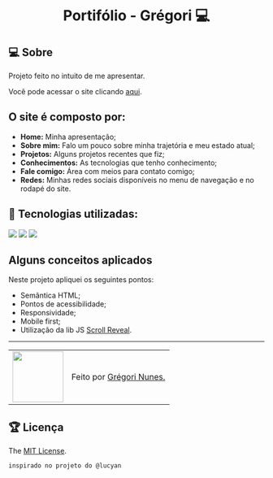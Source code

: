 <h1 align="center">Portifólio - Grégori 💻</h1>

## 💻 Sobre

Projeto feito no intuito de me apresentar.

Você pode acessar o site clicando <a href="https://gregsnn.github.io/portfolio/">aqui</a>.

## O site é composto por:

- **Home:** Minha apresentação;
- **Sobre mim:** Falo um pouco sobre minha trajetória e meu estado atual;
- **Projetos:** Alguns projetos recentes que fiz;
- **Conhecimentos:** As tecnologias que tenho conhecimento;
- **Fale comigo:** Área com meios para contato comigo;
- **Redes:** Minhas redes sociais disponíveis no menu de navegação e no rodapé do site.

## 🧠 Tecnologias utilizadas:

<div>
    <img src="https://img.shields.io/badge/HTML5-E34F26?style=for-the-badge&logo=html5&logoColor=white" />
    <img src="https://img.shields.io/badge/CSS3-1572B6?style=for-the-badge&logo=css3&logoColor=white" />
    <img src="https://img.shields.io/badge/JavaScript-F7DF1E?style=for-the-badge&logo=javascript&logoColor=black" />
</div>

## Alguns conceitos aplicados

Neste projeto apliquei os seguintes pontos:
+ Semântica HTML;
+ Pontos de acessibilidade;
+ Responsividade;
+ Mobile first;
+ Utilização da lib JS <a href="https://scrollrevealjs.org">Scroll Reveal</a>.

---

<table>
  <tr>
    <td>
      <img src="https://github.com/gregsnn.png" width="100px" />
    </td>
    <td>
      Feito por <a href="https://github.com/gregsnn">Grégori Nunes.</a>
    </td>
  </tr>
</table>

## 🏆 Licença

The [MIT License](./LICENSE).

```inspirado no projeto do @lucyan```
